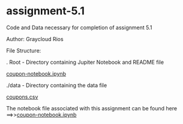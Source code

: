 # assignment-5.1
Code and Data necessary for completion of assignment 5.1

Author: Graycloud Rios

File Structure:

  . Root - Directory containing Jupiter Notebook and README file
  
  [coupon-notebook.ipynb](https://github.com/graycloudrios/assignment-5.1/blob/main/coupon-notebook.ipynb)
  
  ./data - Directory containing the data file

  [coupons.csv](https://github.com/graycloudrios/assignment-5.1/blob/main/data/coupons.csv)

  The notebook file associated with this assignment can be found here ==>>[coupon-notebook.ipynb](https://github.com/graycloudrios/assignment-5.1/blob/main/coupon-notebook.ipynb)
